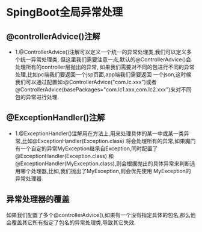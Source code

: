 # SpingBoot全局异常处理

## @controllerAdvice()注解
+ 1.@ControllerAdvice()注解可以定义一个统一的异常处理类,我们可以定义多个统一异常处理类,
    但这里我们需要注意一点,默认的@ControllerAdvice()会处理所有的controller层抛出的异常,
    如果我们需要对不同的包进行不同的异常处理,比如pc端我们要返回一个jsp页面,app端我们需要返回
    一个json,这时候我们可以通过配置如:@ControllerAdvice("com.lc.xxx")或者
    @ControllerAdvice(basePackages="com.lc1.xxx,com.lc2.xxx")来对不同包的异常进行处理.
 
## @ExceptionHandler()注解
+ 1.@ExceptionHandler()注解用在方法上,用来处理具体的某一中或某一类异常,比如@ExceptionHandler(Exception.class)
    将会处理所有的异常,如果魔门有一个自定的异常MyException继承自Exception,同时配置了@ExceptionHandler(Exception.class)
    和@ExceptionHandler(MyException.class),则会根据抛出的具体异常来判断选用哪个处理器,比如,我们抛出了MyException,则会优先使用
    MyException的异常处理器.

## 异常处理器的覆盖
如果我们配置了多个@controllerAdvice(),如果有一个没有指定具体的包名,那么他会覆盖其它所有指定了包名的异常处理类,导致其它失效.
    